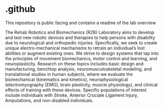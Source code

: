 # .github
This repository is public facing and contains a readme of the lab overview

The Rehab Robotics and Biomechanics (R2B) Laboratory aims to develop and test new robotic devices and therapies to help persons with disability due to neurological and orthopedic injuries. Specifically, we seek to create unique electro-mechanical mechanisms to retrain an individual’s lost abilities or augment existing ones. We strive to design systems that tap into the principles of movement biomechanics, motor control and learning, and neuroplasticity. Research on these topics includes basic design and manufacturing, benchtop analysis, neuromusculoskeletal modeling, and translational studies in human subjects, where we evaluate the biomechanical (kinematics and kinetics), neurophysiological (electromyography [EMG], brain plasticity, muscle physiology), and clinical effects of training with these devices. Specific populations of interest include individuals with Stroke, Anterior Cruciate Ligament Injury, Amputations, and non-disabled individuals.
